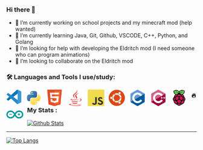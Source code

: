 ### Hi there 👋

- 🔭 I’m currently working on school projects and my minecraft mod (help wanted)
- 🌱 I’m currently learning Java, Git, Github, VSCODE, C++, Python, and Golang
- 🤔 I’m looking for help with developing the Eldritch mod (I need someone who can program animations)
- 👯 I’m looking to collaborate on the Eldritch mod

### 🛠️ Languages and Tools I use/study:
  
<img align="left" alt="Visual Studio Code" width="40px" src="https://github.com/devicons/devicon/blob/master/icons/vscode/vscode-original.svg" style="padding-right:10px;" />
<img align="left" alt="Python" width="45px" src="https://github.com/devicons/devicon/blob/master/icons/python/python-original.svg" style="padding-right:10px;" />
<img align="left" alt="HTML5" width="45px" src="https://github.com/devicons/devicon/blob/master/icons/html5/html5-original.svg" style="padding-right:10px;" />
<img align="left" alt="Java" width="45px" src="https://github.com/devicons/devicon/blob/master/icons/java/java-plain.svg" style="padding-right:10px;" />
<img align="left" alt="Javascript" width="45px" src="https://github.com/devicons/devicon/blob/master/icons/javascript/javascript-original.svg" style="padding-right:10px;" />
<img align="left" alt="Ubuntu" width="45px" src="https://github.com/devicons/devicon/blob/master/icons/ubuntu/ubuntu-plain.svg" style="padding-right:10px;" />
<img align="left" alt="C" width="45px" src="https://github.com/devicons/devicon/blob/master/icons/c/c-original.svg" style="padding-right:10px;" />
<img align="left" alt="C++" width="45px" src="https://github.com/devicons/devicon/blob/master/icons/cplusplus/cplusplus-original.svg" style="padding-right:10px;" />
<img align="left" alt="Raspberry Pi" width="45px" src="https://github.com/devicons/devicon/blob/master/icons/raspberrypi/raspberrypi-original.svg" style="padding-right:10px;" />
<img align="left" alt="Arduino" width="45px" src="https://github.com/devicons/devicon/blob/master/icons/arduino/arduino-original.svg" style="padding-right:10px;" />

### :fire: My Stats :

[![Github Stats](https://github-readme-stats.vercel.app/api?username=Thechiefpotatopeeler&show_icons=true&theme=gotham)](https://github.com/anuraghazra/github-readme-stats)

---

[![Top Langs](https://github-readme-stats.vercel.app/api/top-langs/?username=Thechiefpotatopeeler&layout=compact&theme=gotham)](https://github.com/anuraghazra/github-readme-stats)
